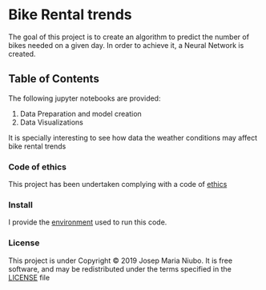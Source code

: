 # Bike Rental trends

The goal of this project is to create an algorithm to predict the number of bikes needed on a given day. In order to achieve it, a Neural Network is created. 

## Table of Contents 
The following jupyter notebooks are provided:
1. Data Preparation and model creation
2. Data Visualizations


It is specially interesting to see how data the weather conditions may affect bike rental trends

### Code of ethics

This project has been undertaken complying with a code of [ethics](https://github.com/titoniubo/bike_rentals/blob/master/Code%20of%20ethics.txt) 

### Install
I provide the [environment](https://github.com/titoniubo/bike_rentals/blob/master/environment.yml) used to run this code.

### License
This project is under Copyright © 2019 Josep Maria Niubo. It is free software, and may be redistributed under the terms specified in the [LICENSE](https://github.com/titoniubo/bike_rentals/blob/master/License.txt) file
